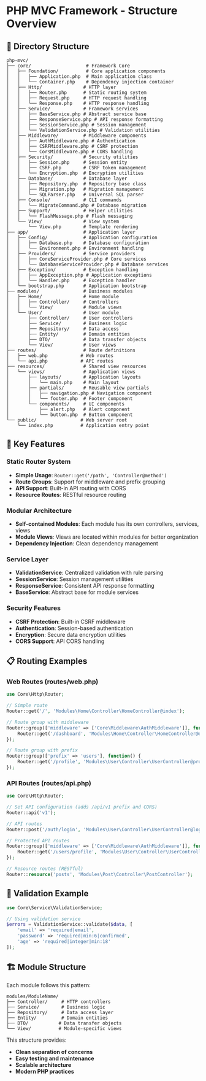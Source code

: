 # PHP MVC Framework - Structure Overview

## 📁 Directory Structure

```
php-mvc/
├── core/                    # Framework Core
│   ├── Foundation/          # Core application components
│   │   ├── Application.php  # Main application class
│   │   └── Container.php    # Dependency injection container
│   ├── Http/               # HTTP layer
│   │   ├── Router.php      # Static routing system
│   │   ├── Request.php     # HTTP request handling
│   │   └── Response.php    # HTTP response handling
│   ├── Service/            # Framework services
│   │   ├── BaseService.php # Abstract service base
│   │   ├── ResponseService.php # API response formatting
│   │   ├── SessionService.php # Session management
│   │   └── ValidationService.php # Validation utilities
│   ├── Middleware/         # Middleware components
│   │   ├── AuthMiddleware.php # Authentication
│   │   ├── CSRFMiddleware.php # CSRF protection
│   │   └── CorsMiddleware.php # CORS handling
│   ├── Security/           # Security utilities
│   │   ├── Session.php     # Session entity
│   │   ├── CSRF.php        # CSRF token management
│   │   └── Encryption.php  # Encryption utilities
│   ├── Database/           # Database layer
│   │   ├── Repository.php  # Repository base class
│   │   ├── Migration.php   # Migration management
│   │   └── SQLParser.php   # Universal SQL parser
│   ├── Console/            # CLI commands
│   │   └── MigrateCommand.php # Database migration
│   ├── Support/            # Helper utilities
│   │   └── FlashMessage.php # Flash messaging
│   └── View/               # View system
│       └── View.php        # Template rendering
├── app/                    # Application layer
│   ├── Config/             # Application configuration
│   │   ├── Database.php    # Database configuration
│   │   └── Environment.php # Environment handling
│   ├── Providers/          # Service providers
│   │   ├── CoreServiceProvider.php # Core services
│   │   └── DatabaseServiceProvider.php # Database services
│   ├── Exception/          # Exception handling
│   │   ├── AppException.php # Application exceptions
│   │   └── Handler.php     # Exception handler
│   └── bootstrap.php       # Application bootstrap
├── modules/                # Business modules
│   ├── Home/               # Home module
│   │   ├── Controller/     # Controllers
│   │   └── View/           # Module views
│   └── User/               # User module
│       ├── Controller/     # User controllers
│       ├── Service/        # Business logic
│       ├── Repository/     # Data access
│       ├── Entity/         # Domain entities
│       ├── DTO/            # Data transfer objects
│       └── View/           # User views
├── routes/                 # Route definitions
│   ├── web.php            # Web routes
│   └── api.php            # API routes
├── resources/              # Shared view resources
│   └── views/              # Application views
│       ├── layouts/        # Application layouts
│       │   └── main.php    # Main layout
│       ├── partials/       # Reusable view partials
│       │   ├── navigation.php # Navigation component
│       │   └── footer.php  # Footer component
│       └── components/     # UI components
│           ├── alert.php   # Alert component
│           └── button.php  # Button component
└── public/                # Web server root
    └── index.php          # Application entry point
```

## 🚀 Key Features

### Static Router System
- **Simple Usage**: `Router::get('/path', 'Controller@method')`
- **Route Groups**: Support for middleware and prefix grouping
- **API Support**: Built-in API routing with CORS
- **Resource Routes**: RESTful resource routing

### Modular Architecture
- **Self-contained Modules**: Each module has its own controllers, services, views
- **Module Views**: Views are located within modules for better organization
- **Dependency Injection**: Clean dependency management

### Service Layer
- **ValidationService**: Centralized validation with rule parsing
- **SessionService**: Session management utilities
- **ResponseService**: Consistent API response formatting
- **BaseService**: Abstract base for module services

### Security Features
- **CSRF Protection**: Built-in CSRF middleware
- **Authentication**: Session-based authentication
- **Encryption**: Secure data encryption utilities
- **CORS Support**: API CORS handling

## 📋 Routing Examples

### Web Routes (routes/web.php)
```php
use Core\Http\Router;

// Simple route
Router::get('/', 'Modules\Home\Controller\HomeController@index');

// Route group with middleware
Router::group(['middleware' => ['Core\Middleware\AuthMiddleware']], function() {
    Router::get('/dashboard', 'Modules\Home\Controller\HomeController@dashboard');
});

// Route group with prefix
Router::group(['prefix' => 'users'], function() {
    Router::get('/profile', 'Modules\User\Controller\UserController@profile');
});
```

### API Routes (routes/api.php)
```php
use Core\Http\Router;

// Set API configuration (adds /api/v1 prefix and CORS)
Router::api('v1');

// API routes
Router::post('/auth/login', 'Modules\User\Controller\UserController@login');

// Protected API routes
Router::group(['middleware' => ['Core\Middleware\AuthMiddleware']], function() {
    Router::get('/users/profile', 'Modules\User\Controller\UserController@profile');
});

// Resource routes (RESTful)
Router::resource('posts', 'Modules\Post\Controller\PostController');
```

## 🔧 Validation Example

```php
use Core\Service\ValidationService;

// Using validation service
$errors = ValidationService::validate($data, [
    'email' => 'required|email',
    'password' => 'required|min:6|confirmed',
    'age' => 'required|integer|min:18'
]);
```

## 🏗️ Module Structure

Each module follows this pattern:
```
modules/ModuleName/
├── Controller/     # HTTP controllers
├── Service/        # Business logic
├── Repository/     # Data access layer
├── Entity/         # Domain entities
├── DTO/           # Data transfer objects
└── View/          # Module-specific views
```

This structure provides:
- **Clean separation of concerns**
- **Easy testing and maintenance**
- **Scalable architecture**
- **Modern PHP practices**